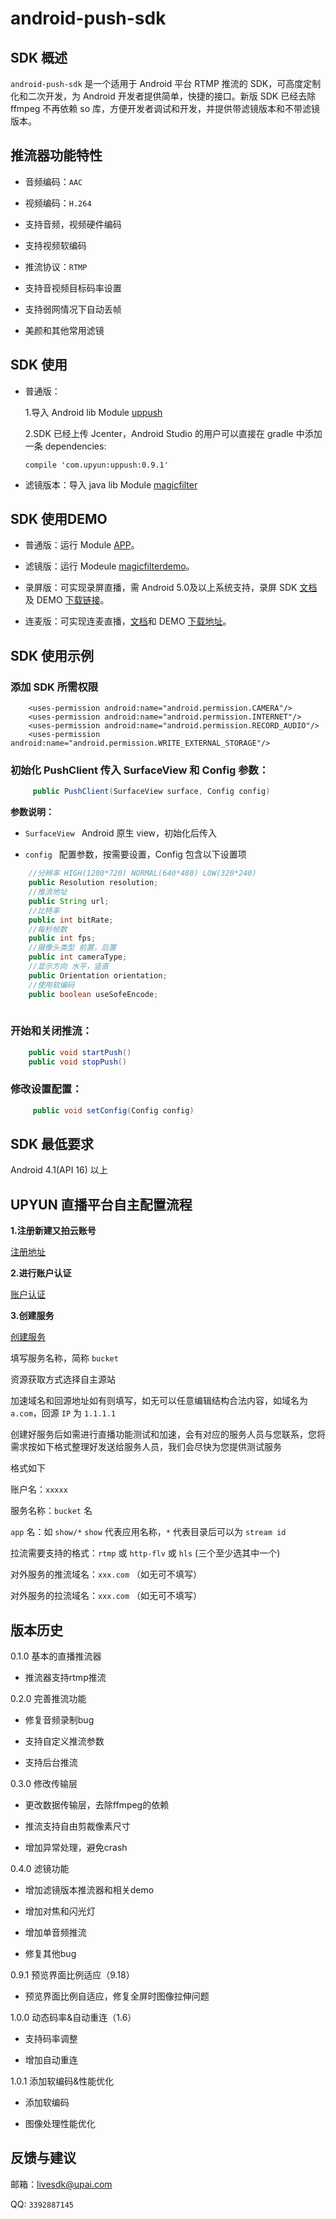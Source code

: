 # android-push-sdk

## SDK 概述

`android-push-sdk` 是一个适用于 Android 平台 RTMP 推流的 SDK，可高度定制化和二次开发，为 Android 开发者提供简单，快捷的接口。新版 SDK 已经去除ffmpeg 不再依赖 so 库，方便开发者调试和开发，并提供带滤镜版本和不带滤镜版本。

## 推流器功能特性

* 音频编码：`AAC` 

* 视频编码：`H.264`

* 支持音频，视频硬件编码

* 支持视频软编码

* 推流协议：`RTMP`

* 支持音视频目标码率设置

* 支持弱网情况下自动丢帧

* 美颜和其他常用滤镜

## SDK 使用

* 普通版：

   1.导入 Android lib Module [uppush](https://github.com/upyun/android-push-sdk/tree/master/uppush)

   2.SDK 已经上传 Jcenter，Android Studio 的用户可以直接在 gradle 中添加一条 dependencies:

   ```
   compile 'com.upyun:uppush:0.9.1'
   ```
* 滤镜版本：导入 java lib Module [magicfilter](https://github.com/upyun/android-push-sdk/tree/master/magicfilter)

## SDK 使用DEMO
* 普通版：运行 Module [APP](https://github.com/upyun/android-push-sdk/tree/master/app)。

* 滤镜版：运行 Modeule [magicfilterdemo](https://github.com/upyun/android-push-sdk/tree/master/magicfilterdemo)。

* 录屏版：可实现录屏直播，需 Android 5.0及以上系统支持，录屏 SDK [文档](https://github.com/upyun/android-push-sdk/tree/master/README_RecordScr.md)及 DEMO [下载链接](http://formtest.b0.upaiyun.com/assert/luping.zip)。

* 连麦版：可实现连麦直播，[文档](https://github.com/upyun/android-push-sdk/tree/master/README_RTC.md)和 DEMO [下载地址](http://formtest.b0.upaiyun.com/assert/lianmai.zip)。
## SDK 使用示例

### 添加 SDK 所需权限
```
	<uses-permission android:name="android.permission.CAMERA"/>
    <uses-permission android:name="android.permission.INTERNET"/>
    <uses-permission android:name="android.permission.RECORD_AUDIO"/>
    <uses-permission android:name="android.permission.WRITE_EXTERNAL_STORAGE"/>
```


### 初始化 PushClient 传入 SurfaceView 和 Config 参数：

```java
	 public PushClient(SurfaceView surface, Config config)

```

**参数说明：**

* `SurfaceView `  Android 原生 view，初始化后传入

*  `config ` 配置参数，按需要设置，Config 包含以下设置项

```java
	//分辨率 HIGH(1280*720) NORMAL(640*480) LOW(320*240)
    public Resolution resolution;
    //推流地址
    public String url;
    //比特率
    public int bitRate;
    //每秒帧数
    public int fps;
    //摄像头类型 前置，后置
    public int cameraType;
    //显示方向 水平，竖直
    public Orientation orientation;
    //使用软编码
    public boolean useSofeEncode;
    
```

### 开始和关闭推流：

```java
	public void startPush()
	public void stopPush()
``` 

### 修改设置配置：

```java
	 public void setConfig(Config config)
```

## SDK 最低要求

Android 4.1(API 16) 以上

## UPYUN 直播平台自主配置流程

**1.注册新建又拍云账号**  

[注册地址](https://console.upyun.com/#/register/)  

**2.进行账户认证**  

[账户认证](https://console.upyun.com/#/account/profile/)  

**3.创建服务**  

[创建服务](https://console.upyun.com/#/services/)  

填写服务名称，简称 `bucket`  

资源获取方式选择自主源站  

加速域名和回源地址如有则填写，如无可以任意编辑结构合法内容，如域名为 `a.com`，回源 `IP` 为 `1.1.1.1`  

创建好服务后如需进行直播功能测试和加速，会有对应的服务人员与您联系，您将需求按如下格式整理好发送给服务人员，我们会尽快为您提供测试服务

格式如下  

账户名：`xxxxx`  

服务名称：`bucket` 名

`app` 名：如 `show/*`  `show` 代表应用名称，`*` 代表目录后可以为 `stream id`

拉流需要支持的格式：`rtmp` 或 `http-flv` 或 `hls` (三个至少选其中一个)  

对外服务的推流域名：`xxx.com` （如无可不填写）  

对外服务的拉流域名：`xxx.com` （如无可不填写）  

## 版本历史

0.1.0 基本的直播推流器

* 推流器支持rtmp推流

0.2.0 完善推流功能

* 修复音频录制bug

* 支持自定义推流参数

* 支持后台推流

0.3.0 修改传输层

* 更改数据传输层，去除ffmpeg的依赖

* 推流支持自由剪裁像素尺寸

* 增加异常处理，避免crash

0.4.0 滤镜功能

* 增加滤镜版本推流器和相关demo

* 增加对焦和闪光灯

* 增加单音频推流

* 修复其他bug

0.9.1 预览界面比例适应（9.18）

* 预览界面比例自适应，修复全屏时图像拉伸问题

1.0.0 动态码率&自动重连（1.6）

* 支持码率调整

* 增加自动重连

1.0.1 添加软编码&性能优化

* 添加软编码

* 图像处理性能优化 

## 反馈与建议

 邮箱：<livesdk@upai.com>
 
 QQ: `3392887145`
